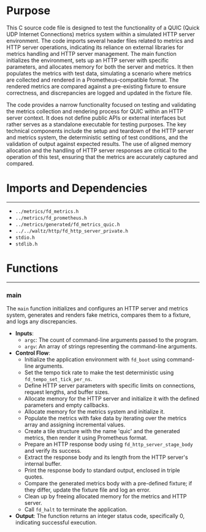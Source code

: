 # Purpose
This C source code file is designed to test the functionality of a QUIC (Quick UDP Internet Connections) metrics system within a simulated HTTP server environment. The code imports several header files related to metrics and HTTP server operations, indicating its reliance on external libraries for metrics handling and HTTP server management. The main function initializes the environment, sets up an HTTP server with specific parameters, and allocates memory for both the server and metrics. It then populates the metrics with test data, simulating a scenario where metrics are collected and rendered in a Prometheus-compatible format. The rendered metrics are compared against a pre-existing fixture to ensure correctness, and discrepancies are logged and updated in the fixture file.

The code provides a narrow functionality focused on testing and validating the metrics collection and rendering process for QUIC within an HTTP server context. It does not define public APIs or external interfaces but rather serves as a standalone executable for testing purposes. The key technical components include the setup and teardown of the HTTP server and metrics system, the deterministic setting of test conditions, and the validation of output against expected results. The use of aligned memory allocation and the handling of HTTP server responses are critical to the operation of this test, ensuring that the metrics are accurately captured and compared.
# Imports and Dependencies

---
- `../metrics/fd_metrics.h`
- `../metrics/fd_prometheus.h`
- `../metrics/generated/fd_metrics_quic.h`
- `../../waltz/http/fd_http_server_private.h`
- `stdio.h`
- `stdlib.h`


# Functions

---
### main<!-- {{#callable:main}} -->
The `main` function initializes and configures an HTTP server and metrics system, generates and renders fake metrics, compares them to a fixture, and logs any discrepancies.
- **Inputs**:
    - `argc`: The count of command-line arguments passed to the program.
    - `argv`: An array of strings representing the command-line arguments.
- **Control Flow**:
    - Initialize the application environment with `fd_boot` using command-line arguments.
    - Set the tempo tick rate to make the test deterministic using `fd_tempo_set_tick_per_ns`.
    - Define HTTP server parameters with specific limits on connections, request lengths, and buffer sizes.
    - Allocate memory for the HTTP server and initialize it with the defined parameters and empty callbacks.
    - Allocate memory for the metrics system and initialize it.
    - Populate the metrics with fake data by iterating over the metrics array and assigning incremental values.
    - Create a tile structure with the name 'quic' and the generated metrics, then render it using Prometheus format.
    - Prepare an HTTP response body using `fd_http_server_stage_body` and verify its success.
    - Extract the response body and its length from the HTTP server's internal buffer.
    - Print the response body to standard output, enclosed in triple quotes.
    - Compare the generated metrics body with a pre-defined fixture; if they differ, update the fixture file and log an error.
    - Clean up by freeing allocated memory for the metrics and HTTP server.
    - Call `fd_halt` to terminate the application.
- **Output**: The function returns an integer status code, specifically 0, indicating successful execution.


